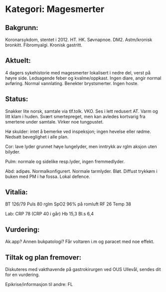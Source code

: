# Kategori: Magesmerter
## Bakgrunn:
Koronarsykdom, stentet i 2012. HT. HK. Søvnapnoe. DM2. Astm/kronisk bronkitt. Fibromyalgi. Kronisk gastritt.

## Aktuelt:
4 dagers sykehistorie med magesmerter lokalisert i nedre del, verst på høyre side. Ledsagende feber og kvalme/oppkast. Ingen diare, angir normal avføring. Normal vannlating. Benekter brystsmerter. Ingen hoste.

## Status:
Snakker lite norsk, samtale via tlf.tolk. VKO. Ses i lett redusert AT. Varm og litt klam i huden. Svært smertepreget, men kan avledes kortvarig fra smertene under samtale. Virker noe tungpustet.

Hø skulder: intet å bemerke ved inspeksjon; ingen hevelse eller rødme. Nedsatt beveglighet i alle plan.

Cor: lave lyder grunnet høye lungelyder, men inntrykk av rglm aksjon uten bilyder.

Pulm: normale og sidelike resp.lyder, ingen fremmedlyder.

Abd: adipøs. Normalkonfigurert. Normale tarmlyder. Bløt. Diffust trykkøm i buken med PM i hø fossa. Lokal defence.

## Vitalia:
BT 126/79 Puls 80 rglm SpO2 96% på romluft RF 26 Temp 38

Lab: CRP 78 (CRP 40 i går) Hb 15,3 Bl.s 6,4

## Vurdering:
Ak.app? Annen bukpatologi? Får voltaren i.m og paracet med noe effekt.

## Tiltak og plan fremover:
Diskuteres med vakthavende på gastrokirurgen ved OUS Ullevål, sendes dit for en vurdering.

Epikrise/informasjon til andre: FL

